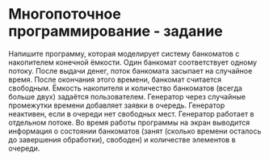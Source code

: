 # Многопоточное программирование - задание

Напишите программу, которая моделирует систему банкоматов с накопителем конечной ёмкости. Один банкомат соответствует одному потоку. После выдачи денег, поток банкомата засыпает на случайное время. После окончания этого времени, банкомат считается свободным. Ёмкость накопителя и количество банкоматов (всегда больше двух) задаётся пользователем. Генератор через случайные промежутки времени добавляет заявки в очередь. Генератор неактивен, если в очереди нет свободных мест. Генератор работает в отдельном потоке. Во время работы программы на экран выводится информация о состоянии банкоматов (занят (сколько времени осталось до завершения обработки), свободен) и количестве элементов в очереди.